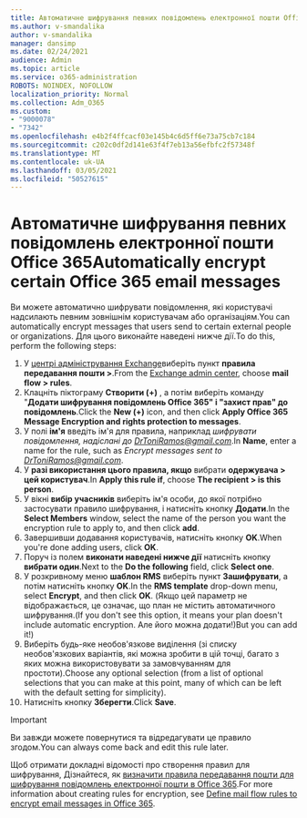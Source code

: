 ```yaml
---
title: Автоматичне шифрування певних повідомлень електронної пошти Office 365
ms.author: v-smandalika
author: v-smandalika
manager: dansimp
ms.date: 02/24/2021
audience: Admin
ms.topic: article
ms.service: o365-administration
ROBOTS: NOINDEX, NOFOLLOW
localization_priority: Normal
ms.collection: Adm_O365
ms.custom:
- "9000078"
- "7342"
ms.openlocfilehash: e4b2f4ffcacf03e145b4c6d5ff6e73a75cb7c184
ms.sourcegitcommit: c202c0df2d141e63f4f7eb13a56efbfc2f57348f
ms.translationtype: MT
ms.contentlocale: uk-UA
ms.lasthandoff: 03/05/2021
ms.locfileid: "50527615"
---
```

# <a name="automatically-encrypt-certain-office-365-email-messages"></a><span data-ttu-id="392ce-102">Автоматичне шифрування певних повідомлень електронної пошти Office 365</span><span class="sxs-lookup"><span data-stu-id="392ce-102">Automatically encrypt certain Office 365 email messages</span></span>

<span data-ttu-id="392ce-103">Ви можете автоматично шифрувати повідомлення, які користувачі надсилають певним зовнішнім користувачам або організаціям.</span><span class="sxs-lookup"><span data-stu-id="392ce-103">You can automatically encrypt messages that users send to certain external people or organizations.</span></span> <span data-ttu-id="392ce-104">Для цього виконайте наведені нижче дії.</span><span class="sxs-lookup"><span data-stu-id="392ce-104">To do this, perform the following steps:</span></span>

1. <span data-ttu-id="392ce-105">У [центрі адміністрування Exchange](https://outlook.office365.com/ecp/)виберіть пункт **правила передавання пошти >**.</span><span class="sxs-lookup"><span data-stu-id="392ce-105">From the [Exchange admin center](https://outlook.office365.com/ecp/), choose **mail flow > rules**.</span></span> 
2. <span data-ttu-id="392ce-106">Клацніть піктограму **Створити (+)** , а потім виберіть команду "**Додати шифрування повідомлень Office 365" і "захист прав" до повідомлень**.</span><span class="sxs-lookup"><span data-stu-id="392ce-106">Click the **New (+)** icon, and then click **Apply Office 365 Message Encryption and rights protection to messages**.</span></span>
3. <span data-ttu-id="392ce-107">У полі **ім'я** введіть ім'я для правила, наприклад *шифрувати повідомлення, надіслані до DrToniRamos@gmail.com*.</span><span class="sxs-lookup"><span data-stu-id="392ce-107">In **Name**, enter a name for the rule, such as *Encrypt messages sent to DrToniRamos@gmail.com*.</span></span>
4. <span data-ttu-id="392ce-108">У **разі використання цього правила, якщо** вибрати **одержувача > цей користувач**.</span><span class="sxs-lookup"><span data-stu-id="392ce-108">In **Apply this rule if**, choose **The recipient > is this person**.</span></span> 
5. <span data-ttu-id="392ce-109">У вікні **вибір учасників** виберіть ім'я особи, до якої потрібно застосувати правило шифрування, і натисніть кнопку **Додати**.</span><span class="sxs-lookup"><span data-stu-id="392ce-109">In the **Select Members** window, select the name of the person you want the encryption rule to apply to, and then click **add**.</span></span> 
6. <span data-ttu-id="392ce-110">Завершивши додавання користувачів, натисніть кнопку **OK**.</span><span class="sxs-lookup"><span data-stu-id="392ce-110">When you're done adding users, click **OK**.</span></span>
7. <span data-ttu-id="392ce-111">Поруч із полем **виконати наведені нижче дії** натисніть кнопку **вибрати один**.</span><span class="sxs-lookup"><span data-stu-id="392ce-111">Next to the **Do the following** field, click **Select one**.</span></span> 
8. <span data-ttu-id="392ce-112">У розкривному меню **шаблон RMS** виберіть пункт **Зашифрувати**, а потім натисніть кнопку **OK**.</span><span class="sxs-lookup"><span data-stu-id="392ce-112">In the **RMS template** drop-down menu, select **Encrypt**, and then click **OK**.</span></span> <span data-ttu-id="392ce-113">(Якщо цей параметр не відображається, це означає, що план не містить автоматичного шифрування.</span><span class="sxs-lookup"><span data-stu-id="392ce-113">(If you don't see this option, it means your plan doesn't include automatic encryption.</span></span> <span data-ttu-id="392ce-114">Але його можна додати!)</span><span class="sxs-lookup"><span data-stu-id="392ce-114">But you can add it!)</span></span>
9. <span data-ttu-id="392ce-115">Виберіть будь-яке необов'язкове виділення (зі списку необов'язкових варіантів, які можна зробити в цій точці, багато з яких можна використовувати за замовчуванням для простоти).</span><span class="sxs-lookup"><span data-stu-id="392ce-115">Choose any optional selection (from a list of optional selections that you can make at this point, many of which can be left with the default setting for simplicity).</span></span>
10. <span data-ttu-id="392ce-116">Натисніть кнопку **Зберегти**.</span><span class="sxs-lookup"><span data-stu-id="392ce-116">Click **Save**.</span></span>

> [!IMPORTANT]
> <span data-ttu-id="392ce-117">Ви завжди можете повернутися та відредагувати це правило згодом.</span><span class="sxs-lookup"><span data-stu-id="392ce-117">You can always come back and edit this rule later.</span></span>

<span data-ttu-id="392ce-118">Щоб отримати докладні відомості про створення правил для шифрування, Дізнайтеся, як [визначити правила передавання пошти для шифрування повідомлень електронної пошти в Office 365](https://docs.microsoft.com/microsoft-365/compliance/define-mail-flow-rules-to-encrypt-email).</span><span class="sxs-lookup"><span data-stu-id="392ce-118">For more information about creating rules for encryption, see [Define mail flow rules to encrypt email messages in Office 365](https://docs.microsoft.com/microsoft-365/compliance/define-mail-flow-rules-to-encrypt-email).</span></span>

